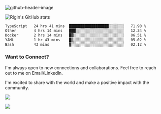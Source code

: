
![github-header-image](https://github.com/riginoommen/riginoommen/assets/3840244/889cae65-df55-4cda-86cc-bf21bf1f2e96)

![Rigin's GitHub stats](https://github-readme-stats.vercel.app/api?username=riginoommen\&show_icons=true\&show=reviews,discussions_started,discussions_answered,prs_merged,prs_merged_percentage)


<!--START_SECTION:waka-->

```txt
TypeScript   24 hrs 41 mins  ██████████████████░░░░░░░   71.90 %
Other        4 hrs 14 mins   ███░░░░░░░░░░░░░░░░░░░░░░   12.34 %
Docker       2 hrs 14 mins   █▓░░░░░░░░░░░░░░░░░░░░░░░   06.51 %
YAML         1 hr 43 mins    █▒░░░░░░░░░░░░░░░░░░░░░░░   05.02 %
Bash         43 mins         ▓░░░░░░░░░░░░░░░░░░░░░░░░   02.12 %
```

<!--END_SECTION:waka-->

### Want to Connect?

I'm always open to new connections and collaborations. Feel free to reach out to me on Email/LinkedIn.

I'm excited to share with the world and make a positive impact with the community.

![](https://komarev.com/ghpvc/?username=riginoommen)

![](https://hit.yhype.me/github/profile?user_id=3840244)


